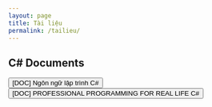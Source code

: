 ```yaml
---
layout: page
title: Tài liệu
permalink: /tailieu/
---
```

<h2><b>C# Documents</b></h2>
<button type="button" href="http://luongchung.github.io/doc/NgonngulaptrinhCSharp.pdf" class="btn">
[DOC] Ngôn ngữ lập trình C# 
</button>

<button type="button" href="http://luongchung.github.io/doc/PROFESSIONALCsharp.pdf" class="btn">
[DOC] PROFESSIONAL PROGRAMMING FOR REAL LIFE C# 
</button>

